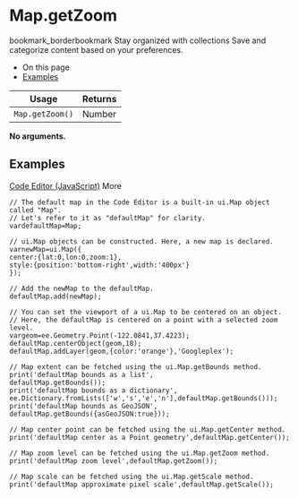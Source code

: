  
#  Map.getZoom
bookmark_borderbookmark Stay organized with collections  Save and categorize content based on your preferences.
  * On this page
  * [Examples](https://developers.google.com/earth-engine/apidocs/map-getzoom#examples)


Usage | Returns  
---|---  
`Map.getZoom()` | Number  
**No arguments.**
## Examples
[Code Editor (JavaScript)](https://developers.google.com/earth-engine/apidocs/map-getzoom#code-editor-javascript-sample) More
```
// The default map in the Code Editor is a built-in ui.Map object called "Map".
// Let's refer to it as "defaultMap" for clarity.
vardefaultMap=Map;

// ui.Map objects can be constructed. Here, a new map is declared.
varnewMap=ui.Map({
center:{lat:0,lon:0,zoom:1},
style:{position:'bottom-right',width:'400px'}
});

// Add the newMap to the defaultMap.
defaultMap.add(newMap);

// You can set the viewport of a ui.Map to be centered on an object.
// Here, the defaultMap is centered on a point with a selected zoom level.
vargeom=ee.Geometry.Point(-122.0841,37.4223);
defaultMap.centerObject(geom,18);
defaultMap.addLayer(geom,{color:'orange'},'Googleplex');

// Map extent can be fetched using the ui.Map.getBounds method.
print('defaultMap bounds as a list',
defaultMap.getBounds());
print('defaultMap bounds as a dictionary',
ee.Dictionary.fromLists(['w','s','e','n'],defaultMap.getBounds()));
print('defaultMap bounds as GeoJSON',
defaultMap.getBounds({asGeoJSON:true}));

// Map center point can be fetched using the ui.Map.getCenter method.
print('defaultMap center as a Point geometry',defaultMap.getCenter());

// Map zoom level can be fetched using the ui.Map.getZoom method.
print('defaultMap zoom level',defaultMap.getZoom());

// Map scale can be fetched using the ui.Map.getScale method.
print('defaultMap approximate pixel scale',defaultMap.getScale());
```


